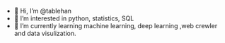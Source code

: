 - 👋 Hi, I’m @tablehan
- 👀 I’m interested in python, statistics, SQL
- 🌱 I’m currently learning machine learning, deep learning ,web crewler and data visulization.
<!-- - 💞️ I’m looking to collaborate on ...
- 📫 How to reach me ... -->

<!---
tablehan/tablehan is a ✨ special ✨ repository because its `README.md` (this file) appears on your GitHub profile.
You can click the Preview link to take a look at your changes.
--->
